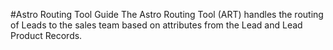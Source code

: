 #Astro Routing Tool Guide
The Astro Routing Tool (ART) handles the routing of Leads to the sales team based on attributes from the Lead and Lead Product Records.